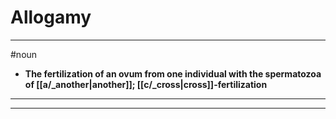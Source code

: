 # Allogamy
---
#noun
- **The fertilization of an ovum from one individual with the spermatozoa of [[a/_another|another]]; [[c/_cross|cross]]-fertilization**
---
---
